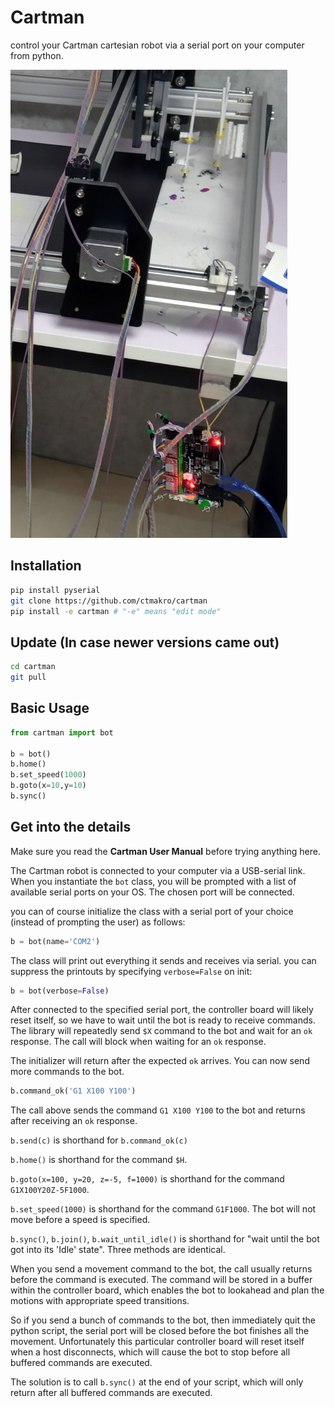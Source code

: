 # Cartman

control your Cartman cartesian robot via a serial port on your computer from python.

![](cartman_github.jpg)

## Installation

```bash
pip install pyserial
git clone https://github.com/ctmakro/cartman
pip install -e cartman # "-e" means "edit mode"
```

## Update (In case newer versions came out)

```bash
cd cartman
git pull
```

## Basic Usage

```python
from cartman import bot

b = bot()
b.home()
b.set_speed(1000)
b.goto(x=10,y=10)
b.sync()
```

## Get into the details

Make sure you read the **Cartman User Manual** before trying anything here.

The Cartman robot is connected to your computer via a USB-serial link. When you instantiate the `bot` class, you will be prompted with a list of available serial ports on your OS. The chosen port will be connected.

you can of course initialize the class with a serial port of your choice (instead of prompting the user) as follows:

```python
b = bot(name='COM2')
```

The class will print out everything it sends and receives via serial. you can suppress the printouts by specifying `verbose=False` on init:

```python
b = bot(verbose=False)
```

After connected to the specified serial port, the controller board will likely reset itself, so we have to wait until the bot is ready to receive commands. The library will repeatedly send `$X` command to the bot and wait for an `ok` response. The call will block when waiting for an `ok` response.

The initializer will return after the expected `ok` arrives. You can now send more commands to the bot.

```python
b.command_ok('G1 X100 Y100')
```

The call above sends the command `G1 X100 Y100` to the bot and returns after receiving an `ok` response.

`b.send(c)` is shorthand for `b.command_ok(c)`

`b.home()` is shorthand for the command `$H`.

`b.goto(x=100, y=20, z=-5, f=1000)` is shorthand for the command `G1X100Y20Z-5F1000`.

`b.set_speed(1000)` is shorthand for the command `G1F1000`. The bot will not move before a speed is specified.

`b.sync()`, `b.join()`, `b.wait_until_idle()` is shorthand for "wait until the bot got into its 'Idle' state". Three methods are identical.

When you send a movement command to the bot, the call usually returns before the command is executed. The command will be stored in a buffer within the controller board, which enables the bot to lookahead and plan the motions with appropriate speed transitions.

So if you send a bunch of commands to the bot, then immediately quit the python script, the serial port will be closed before the bot finishes all the movement. Unfortunately this particular controller board will reset itself when a host disconnects, which will cause the bot to stop before all buffered commands are executed.

The solution is to call `b.sync()` at the end of your script, which will only return after all buffered commands are executed.
